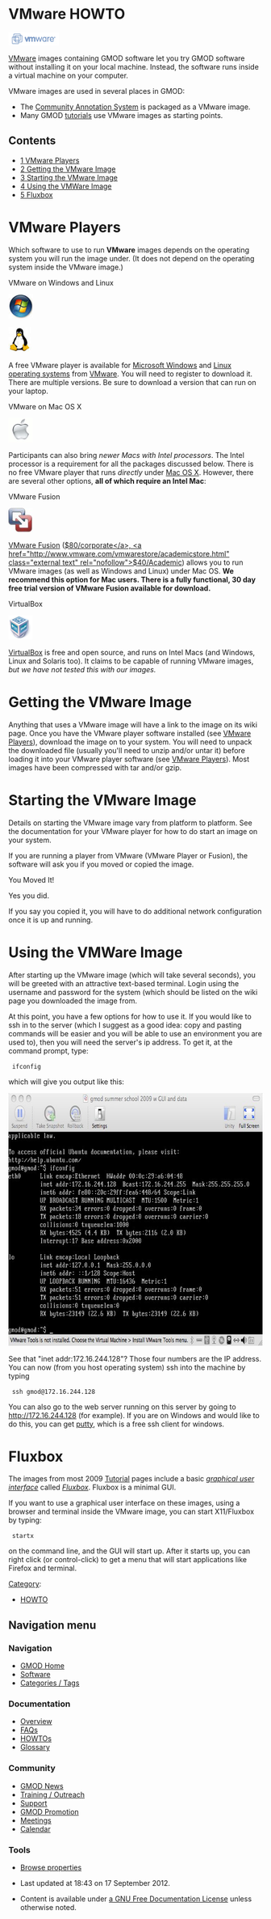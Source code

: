 



<span id="top"></span>




# <span dir="auto">VMware HOWTO</span>











<a href="http://vmware.com" rel="nofollow" title="VMware"><img
src="https://raw.githubusercontent.com/GMOD/gmod.github.io/main/mediawiki/images/e/ec/VmwareLogoSmall.jpg" width="100"
height="26" alt="VMware" /></a>



<a href="http://vmware.com" class="external text"
rel="nofollow">VMware</a> images containing GMOD software let you try
GMOD software without installing it on your local machine. Instead, the
software runs inside a virtual machine on your computer.

VMware images are used in several places in GMOD:

- The [Community Annotation
  System](Community_Annotation_System "Community Annotation System") is
  packaged as a VMware image.
- Many GMOD [tutorials](Category%3ATutorials "Category%3ATutorials") use
  VMware images as starting points.

  


## Contents



- [<span class="tocnumber">1</span> <span class="toctext">VMware
  Players</span>](#VMware_Players)
- [<span class="tocnumber">2</span> <span class="toctext">Getting the
  VMware Image</span>](#Getting_the_VMware_Image)
- [<span class="tocnumber">3</span> <span class="toctext">Starting the
  VMware Image</span>](#Starting_the_VMware_Image)
- [<span class="tocnumber">4</span> <span class="toctext">Using the
  VMWare Image</span>](#Using_the_VMWare_Image)
- [<span class="tocnumber">5</span>
  <span class="toctext">Fluxbox</span>](#Fluxbox)



# <span id="VMware_Players" class="mw-headline">VMware Players</span>

Which software to use to run **VMware** images depends on the operating
system you will run the image under. (It does not depend on the
operating system inside the VMware image.)

VMware on Windows and Linux



<a href="http://www.microsoft.com/" rel="nofollow" title="Windoze"><img
src="https://raw.githubusercontent.com/GMOD/gmod.github.io/main/mediawiki/images/a/a5/WindowsLogoSmall.jpg" width="49"
height="48" alt="Windoze" /></a>


<img
src="https://raw.githubusercontent.com/GMOD/gmod.github.io/main/mediawiki/images/b/b1/LinuxLogoSmall.jpg" width="45" height="50"
alt="Linux" />



A free VMware player is available for [Microsoft
Windows](Category%3AWindows "Category%3AWindows") and
[Linux](Category%3ALinux "Category%3ALinux") [operating
systems](Glossary#Operating_System "Glossary") from
<a href="http://vmware.com/products/player/" class="external text"
rel="nofollow">VMware</a>. You will need to register to download it.
There are multiple versions. Be sure to download a version that can run
on your laptop.

  

VMware on Mac OS X



<a href="http://www.apple.com/macosx/" rel="nofollow" title="Apple"><img
src="https://raw.githubusercontent.com/GMOD/gmod.github.io/main/mediawiki/images/8/82/AppleSmall.gif" width="48" height="48"
alt="Apple" /></a>



Participants can also bring *newer Macs with Intel processors*. The
Intel processor is a requirement for all the packages discussed below.
There is no free VMware player that runs *directly* under [Mac OS
X](Category%3AMac_OS_X "Category%3AMac OS X"). However, there are several
other options, **all of which require an Intel Mac**:

  

VMware Fusion



<a href="http://www.vmware.com/products/fusion/" rel="nofollow"
title="Fusion"><img src="https://raw.githubusercontent.com/GMOD/gmod.github.io/main/mediawiki/images/0/02/VMWareFusionsLogo.jpg"
width="48" height="48" alt="Fusion" /></a>



<a href="http://www.vmware.com/products/fusion/" class="external text"
rel="nofollow">VMware Fusion</a>
(<a href="http://www.vmware.com/a/buylink/10" class="external text"
rel="nofollow">$80/corporate</a>,
<a href="http://www.vmware.com/vmwarestore/academicstore.html"
class="external text" rel="nofollow">$40/Academic</a>) allows you to run
VMware images (as well as Windows and Linux) under Mac OS. **We
recommend this option for Mac users. There is a fully functional, 30 day
free trial version of VMware Fusion available for download.**

  

VirtualBox



<img
src="https://raw.githubusercontent.com/GMOD/gmod.github.io/main/mediawiki/images/f/fa/VirtualBox-logo.png" width="48"
height="48" alt="VirtualBox" />



<a href="http://www.virtualbox.org/wiki/Downloads" class="external text"
rel="nofollow">VirtualBox</a> is free and open source, and runs on Intel
Macs (and Windows, Linux and Solaris too). It claims to be capable of
running VMware images, *but we have not tested this with our images.*

# <span id="Getting_the_VMware_Image" class="mw-headline">Getting the VMware Image</span>

Anything that uses a VMware image will have a link to the image on its
wiki page. Once you have the VMware player software installed (see
[VMware Players](#VMware_Players)), download the image on to your
system. You will need to unpack the downloaded file (usually you'll need
to unzip and/or untar it) before loading it into your VMware player
software (see [VMware Players](#VMware_Players)). Most images have been
compressed with tar and/or gzip.

# <span id="Starting_the_VMware_Image" class="mw-headline">Starting the VMware Image</span>

Details on starting the VMware image vary from platform to platform. See
the documentation for your VMware player for how to do start an image on
your system.

If you are running a player from VMware (VMware Player or Fusion), the
software will ask you if you moved or copied the image.


You Moved It!



Yes you did.



If you say you copied it, you will have to do additional network
configuration once it is up and running.

# <span id="Using_the_VMWare_Image" class="mw-headline">Using the VMWare Image</span>

After starting up the VMware image (which will take several seconds),
you will be greeted with an attractive text-based terminal. Login using
the username and password for the system (which should be listed on the
wiki page you downloaded the image from.

At this point, you have a few options for how to use it. If you would
like to ssh in to the server (which I suggest as a good idea: copy and
pasting commands will be easier and you will be able to use an
environment you are used to), then you will need the server's ip
address. To get it, at the command prompt, type:

     ifconfig

which will give you output like this:

<img
src="https://raw.githubusercontent.com/GMOD/gmod.github.io/main/mediawiki/images/9/96/Ifconfig_output.jpg" width="720"
height="500" alt="Ifconfig output.jpg" />

See that "inet addr:172.16.244.128"? Those four numbers are the IP
address. You can now (from you host operating system) ssh into the
machine by typing

     ssh gmod@172.16.244.128

You can also go to the web server running on this server by going to
<a href="http://172.16.244.128" class="external free"
rel="nofollow">http://172.16.244.128</a> (for example). If you are on
Windows and would like to do this, you can get <a
href="http://www.chiark.greenend.org.uk/~sgtatham/putty/download.html"
class="external text" rel="nofollow">putty</a>, which is a free ssh
client for windows.

# <span id="Fluxbox" class="mw-headline">Fluxbox</span>

The images from most 2009
[Tutorial](Category%3ATutorials "Category%3ATutorials") pages include a
basic *[graphical user interface](Glossary#GUI "Glossary")* called
*<a href="http://fluxbox.org/" class="external text"
rel="nofollow">Fluxbox</a>*. Fluxbox is a minimal GUI.

If you want to use a graphical user interface on these images, using a
browser and terminal inside the VMware image, you can start X11/Fluxbox
by typing:

     startx

on the command line, and the GUI will start up. After it starts up, you
can right click (or control-click) to get a menu that will start
applications like Firefox and terminal.




[Category](Special%3ACategories "Special%3ACategories"):

- [HOWTO](Category%3AHOWTO "Category%3AHOWTO")






## Navigation menu









### Navigation



- <span id="n-GMOD-Home">[GMOD Home](Main_Page)</span>
- <span id="n-Software">[Software](GMOD_Components)</span>
- <span id="n-Categories-.2F-Tags">[Categories /
  Tags](Categories)</span>




### Documentation



- <span id="n-Overview">[Overview](Overview)</span>
- <span id="n-FAQs">[FAQs](Category%3AFAQ)</span>
- <span id="n-HOWTOs">[HOWTOs](Category%3AHOWTO)</span>
- <span id="n-Glossary">[Glossary](Glossary)</span>




### Community



- <span id="n-GMOD-News">[GMOD News](GMOD_News)</span>
- <span id="n-Training-.2F-Outreach">[Training /
  Outreach](Training_and_Outreach)</span>
- <span id="n-Support">[Support](Support)</span>
- <span id="n-GMOD-Promotion">[GMOD Promotion](GMOD_Promotion)</span>
- <span id="n-Meetings">[Meetings](Meetings)</span>
- <span id="n-Calendar">[Calendar](Calendar)</span>




### Tools

- <span id="t-smwbrowselink"><a href="Special%3ABrowse/VMware_HOWTO" rel="smw-browse">Browse
  properties</a></span>



- <span id="footer-info-lastmod">Last updated at 18:43 on 17 September
  2012.</span>
<!-- - <span id="footer-info-viewcount">128,713 page views.</span> -->
- <span id="footer-info-copyright">Content is available under
  <a href="http://www.gnu.org/licenses/fdl-1.3.html" class="external"
  rel="nofollow">a GNU Free Documentation License</a> unless otherwise
  noted.</span>

<!-- -->



<!-- -->




